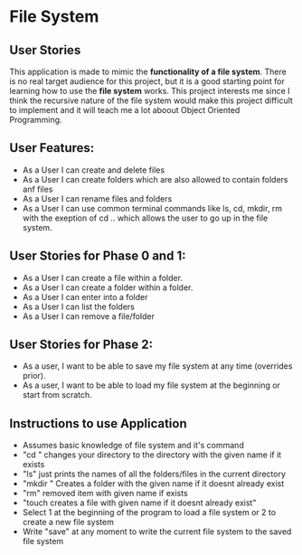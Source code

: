 # File System

## User Stories

This application is made to mimic the **functionality of a file system**.
There is no real target audience for this project, 
but it is a good starting point for learning how to use the **file system** works.
This project interests me since I think the recursive nature of the file system would make 
this project difficult to implement and it will teach me a lot aboout Object Oriented Programming.


## User Features:
 - As a User I can create and delete files
 - As a User I can create folders which are also allowed to contain folders anf files
 - As a User I can rename files and folders
 - As a User I can use common terminal commands like ls, cd, mkdir, rm with the exeption of cd .. which allows the user to go up in the file system.

## User Stories for Phase 0 and 1:
- As a User I can create a file within a folder.
- As a User I can create a folder within a folder.
- As a User I can enter into a folder
- As a User I can list the folders
- As a User I can remove a file/folder

## User Stories for Phase 2:
- As a user, I want to be able to save my file system at any time (overrides prior).
- As a user, I want to be able to load my file system at the beginning or start from scratch.


## Instructions to use Application
- Assumes basic knowledge of file system and it's command
- "cd <FolderName>" changes your directory to the directory with the given name if it exists
- "ls" just prints the names of all the folders/files in the current directory
- "mkdir <FolderName>" Creates a folder with the given name if it doesnt already exist
- "rm" <ItemName> removed item with given name if exists
- "touch <FileName> creates a file with given name if it doesnt already exist"
- Select 1 at the beginning of the program to load a file system or 2 to create a new file system
- Write "save" at any moment to write the current file system to the saved file system